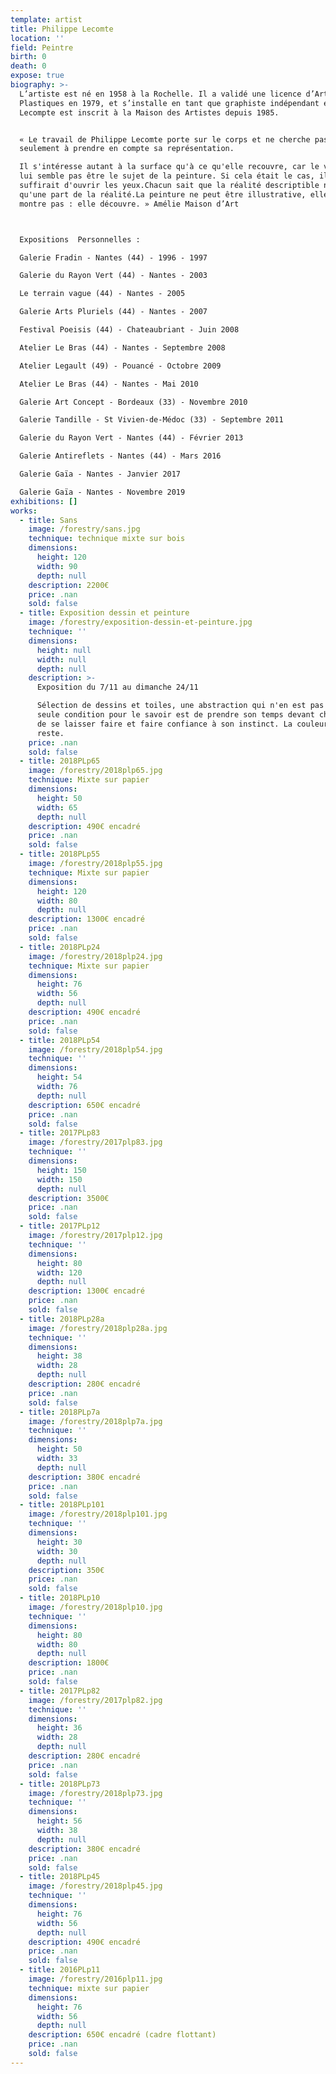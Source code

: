 ```yaml
---
template: artist
title: Philippe Lecomte
location: ''
field: Peintre
birth: 0
death: 0
expose: true
biography: >-
  L’artiste est né en 1958 à la Rochelle. Il a validé une licence d’Arts
  Plastiques en 1979, et s’installe en tant que graphiste indépendant en 1982.
  Lecompte est inscrit à la Maison des Artistes depuis 1985.


  « Le travail de Philippe Lecomte porte sur le corps et ne cherche pas
  seulement à prendre en compte sa représentation.

  Il s'intéresse autant à la surface qu'à ce qu'elle recouvre, car le visible ne
  lui semble pas être le sujet de la peinture. Si cela était le cas, il
  suffirait d'ouvrir les yeux.Chacun sait que la réalité descriptible n'est
  qu'une part de la réalité.La peinture ne peut être illustrative, elle ne
  montre pas : elle découvre. » Amélie Maison d’Art



  Expositions  Personnelles :

  Galerie Fradin - Nantes (44) - 1996 - 1997

  Galerie du Rayon Vert (44) - Nantes - 2003

  Le terrain vague (44) - Nantes - 2005

  Galerie Arts Pluriels (44) - Nantes - 2007

  Festival Poeisis (44) - Chateaubriant - Juin 2008

  Atelier Le Bras (44) - Nantes - Septembre 2008

  Atelier Legault (49) - Pouancé - Octobre 2009

  Atelier Le Bras (44) - Nantes - Mai 2010

  Galerie Art Concept - Bordeaux (33) - Novembre 2010

  Galerie Tandille - St Vivien-de-Médoc (33) - Septembre 2011

  Galerie du Rayon Vert - Nantes (44) - Février 2013

  Galerie Antireflets - Nantes (44) - Mars 2016

  Galerie Gaïa - Nantes - Janvier 2017

  Galerie Gaïa - Nantes - Novembre 2019
exhibitions: []
works:
  - title: Sans
    image: /forestry/sans.jpg
    technique: technique mixte sur bois
    dimensions:
      height: 120
      width: 90
      depth: null
    description: 2200€
    price: .nan
    sold: false
  - title: Exposition dessin et peinture
    image: /forestry/exposition-dessin-et-peinture.jpg
    technique: ''
    dimensions:
      height: null
      width: null
      depth: null
    description: >-
      Exposition du 7/11 au dimanche 24/11

      Sélection de dessins et toiles, une abstraction qui n'en est pas une, la
      seule condition pour le savoir est de prendre son temps devant chacune et
      de se laisser faire et faire confiance à son instinct. La couleur fera le
      reste.
    price: .nan
    sold: false
  - title: 2018PLp65
    image: /forestry/2018plp65.jpg
    technique: Mixte sur papier
    dimensions:
      height: 50
      width: 65
      depth: null
    description: 490€ encadré
    price: .nan
    sold: false
  - title: 2018PLp55
    image: /forestry/2018plp55.jpg
    technique: Mixte sur papier
    dimensions:
      height: 120
      width: 80
      depth: null
    description: 1300€ encadré
    price: .nan
    sold: false
  - title: 2018PLp24
    image: /forestry/2018plp24.jpg
    technique: Mixte sur papier
    dimensions:
      height: 76
      width: 56
      depth: null
    description: 490€ encadré
    price: .nan
    sold: false
  - title: 2018PLp54
    image: /forestry/2018plp54.jpg
    technique: ''
    dimensions:
      height: 54
      width: 76
      depth: null
    description: 650€ encadré
    price: .nan
    sold: false
  - title: 2017PLp83
    image: /forestry/2017plp83.jpg
    technique: ''
    dimensions:
      height: 150
      width: 150
      depth: null
    description: 3500€
    price: .nan
    sold: false
  - title: 2017PLp12
    image: /forestry/2017plp12.jpg
    technique: ''
    dimensions:
      height: 80
      width: 120
      depth: null
    description: 1300€ encadré
    price: .nan
    sold: false
  - title: 2018PLp28a
    image: /forestry/2018plp28a.jpg
    technique: ''
    dimensions:
      height: 38
      width: 28
      depth: null
    description: 280€ encadré
    price: .nan
    sold: false
  - title: 2018PLp7a
    image: /forestry/2018plp7a.jpg
    technique: ''
    dimensions:
      height: 50
      width: 33
      depth: null
    description: 380€ encadré
    price: .nan
    sold: false
  - title: 2018PLp101
    image: /forestry/2018plp101.jpg
    technique: ''
    dimensions:
      height: 30
      width: 30
      depth: null
    description: 350€
    price: .nan
    sold: false
  - title: 2018PLp10
    image: /forestry/2018plp10.jpg
    technique: ''
    dimensions:
      height: 80
      width: 80
      depth: null
    description: 1800€
    price: .nan
    sold: false
  - title: 2017PLp82
    image: /forestry/2017plp82.jpg
    technique: ''
    dimensions:
      height: 36
      width: 28
      depth: null
    description: 280€ encadré
    price: .nan
    sold: false
  - title: 2018PLp73
    image: /forestry/2018plp73.jpg
    technique: ''
    dimensions:
      height: 56
      width: 38
      depth: null
    description: 380€ encadré
    price: .nan
    sold: false
  - title: 2018PLp45
    image: /forestry/2018plp45.jpg
    technique: ''
    dimensions:
      height: 76
      width: 56
      depth: null
    description: 490€ encadré
    price: .nan
    sold: false
  - title: 2016PLp11
    image: /forestry/2016plp11.jpg
    technique: mixte sur papier
    dimensions:
      height: 76
      width: 56
      depth: null
    description: 650€ encadré (cadre flottant)
    price: .nan
    sold: false
---
```


